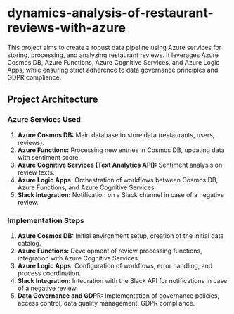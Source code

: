 # dynamics-analysis-of-restaurant-reviews-with-azure
This project aims to create a robust data pipeline using Azure services for storing, processing, and analyzing restaurant reviews. It leverages Azure Cosmos DB, Azure Functions, Azure Cognitive Services, and Azure Logic Apps, while ensuring strict adherence to data governance principles and GDPR compliance.

## Project Architecture

### Azure Services Used

1. **Azure Cosmos DB:** Main database to store data (restaurants, users, reviews).
2. **Azure Functions:** Processing new entries in Cosmos DB, updating data with sentiment score.
3. **Azure Cognitive Services (Text Analytics API):** Sentiment analysis on review texts.
4. **Azure Logic Apps:** Orchestration of workflows between Cosmos DB, Azure Functions, and Azure Cognitive Services.
5. **Slack Integration:** Notification on a Slack channel in case of a negative review.

### Implementation Steps

1. **Azure Cosmos DB:** Initial environment setup, creation of the initial data catalog.
2. **Azure Functions:** Development of review processing functions, integration with Azure Cognitive Services.
3. **Azure Logic Apps:** Configuration of workflows, error handling, and process coordination.
4. **Slack Integration:** Integration with the Slack API for notifications in case of a negative review.
5. **Data Governance and GDPR:** Implementation of governance policies, access control, data quality management, GDPR compliance.
